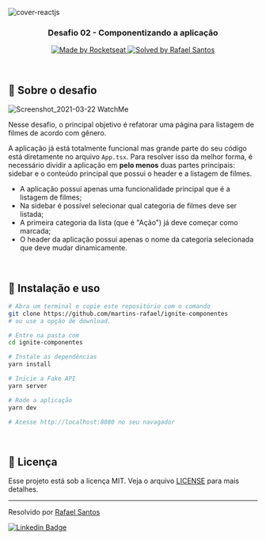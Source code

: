
![cover-reactjs](https://user-images.githubusercontent.com/53949076/112015759-dd14e500-8b0a-11eb-9900-d2b4deb79f68.png)


<h3 align="center">
  Desafio 02 - Componentizando a aplicação
</h3>

<p align="center">
  <a href="https://rocketseat.com.br">
    <img alt="Made by Rocketseat" src="https://img.shields.io/badge/made%20by-Rocketseat-%2306b656?style=flat-square">
  </a>
  
  <a href="https://www.linkedin.com/in/rafaeldcmartins/">
    <img alt="Solved by Rafael Santos" src="https://img.shields.io/badge/solved%20by-Rafael%20Santos-%2306b656?style=flat-square">
  </a>
</p>

<br>

## :rocket: Sobre o desafio


![Screenshot_2021-03-22 WatchMe](https://user-images.githubusercontent.com/53949076/112015933-046bb200-8b0b-11eb-9992-afeeed5559e5.png)

Nesse desafio, o principal objetivo é refatorar uma página para listagem de filmes de acordo com gênero. 

A aplicação já está totalmente funcional mas grande parte do seu código está diretamente no arquivo `App.tsx`. Para resolver isso da melhor forma, é necessário dividir a aplicação em **pelo menos** duas partes principais: sidebar e o conteúdo principal que possui o header e a listagem de filmes.

- A aplicação possui apenas uma funcionalidade principal que é a listagem de filmes;
- Na sidebar é possível selecionar qual categoria de filmes deve ser listada;
- A primeira categoria da lista (que é "Ação") já deve começar como marcada;
- O header da aplicação possui apenas o nome da categoria selecionada que deve mudar dinamicamente.

<br>

## :wrench: Instalação e uso

```bash
# Abra um terminal e copie este repositório com o comando
git clone https://github.com/martins-rafael/ignite-componentes
# ou use a opção de download.

# Entre na pasta com 
cd ignite-componentes

# Instale as dependências
yarn install

# Inicie a Fake API
yarn server

# Rode a aplicação
yarn dev

# Acesse http://localhost:8080 no seu navagador
```

<br>

## :memo: Licença

Esse projeto está sob a licença MIT. Veja o arquivo [LICENSE](/LICENSE) para mais detalhes.

---

Resolvido por [Rafael Santos](https://github.com/rfsants001)

[![Linkedin Badge](https://img.shields.io/badge/-Rafael%20Santos-blue?style=flat-square&logo=Linkedin&logoColor=white&link=https://www.linkedin.com/in/rafael-santos-98047b178/)](https://www.linkedin.com/in/rafael-santos-98047b178/) 
